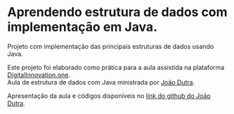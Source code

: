 # Aprendendo estrutura de dados com implementação em Java.

Projeto com implementação das principais estruturas de dados usando Java.

Este projeto foi elaborado como prática para a aula assistida na plataforma [DigitalInnovation.one](https://web.digitalinnovation.one/). <br />
Aula de estrutura de dados com Java ministrada por [João Dutra](https://www.linkedin.com/in/jo%C3%A3o-dutra-400a9330/).

Apresentação da aula e códigos disponíveis no [link do github do João Dutra](https://github.com/jrdutra/estruturaDeDadosJavaDio).